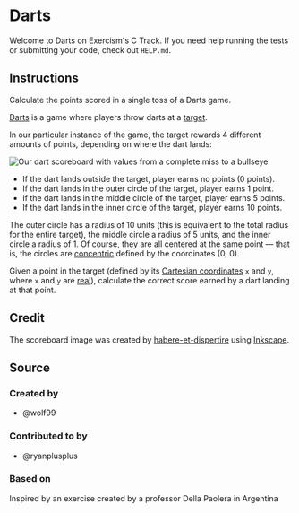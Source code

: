 # Darts

Welcome to Darts on Exercism's C Track.
If you need help running the tests or submitting your code, check out `HELP.md`.

## Instructions

Calculate the points scored in a single toss of a Darts game.

[Darts][darts] is a game where players throw darts at a [target][darts-target].

In our particular instance of the game, the target rewards 4 different amounts of points, depending on where the dart lands:

![Our dart scoreboard with values from a complete miss to a bullseye](https://assets.exercism.org/images/exercises/darts/darts-scoreboard.svg)

- If the dart lands outside the target, player earns no points (0 points).
- If the dart lands in the outer circle of the target, player earns 1 point.
- If the dart lands in the middle circle of the target, player earns 5 points.
- If the dart lands in the inner circle of the target, player earns 10 points.

The outer circle has a radius of 10 units (this is equivalent to the total radius for the entire target), the middle circle a radius of 5 units, and the inner circle a radius of 1.
Of course, they are all centered at the same point — that is, the circles are [concentric][] defined by the coordinates (0, 0).

Given a point in the target (defined by its [Cartesian coordinates][cartesian-coordinates] `x` and `y`, where `x` and `y` are [real][real-numbers]), calculate the correct score earned by a dart landing at that point.

## Credit

The scoreboard image was created by [habere-et-dispertire][habere-et-dispertire] using [Inkscape][inkscape].

[darts]: https://en.wikipedia.org/wiki/Darts
[darts-target]: https://en.wikipedia.org/wiki/Darts#/media/File:Darts_in_a_dartboard.jpg
[concentric]: https://mathworld.wolfram.com/ConcentricCircles.html
[cartesian-coordinates]: https://www.mathsisfun.com/data/cartesian-coordinates.html
[real-numbers]: https://www.mathsisfun.com/numbers/real-numbers.html
[habere-et-dispertire]: https://exercism.org/profiles/habere-et-dispertire
[inkscape]: https://en.wikipedia.org/wiki/Inkscape

## Source

### Created by

- @wolf99

### Contributed to by

- @ryanplusplus

### Based on

Inspired by an exercise created by a professor Della Paolera in Argentina
